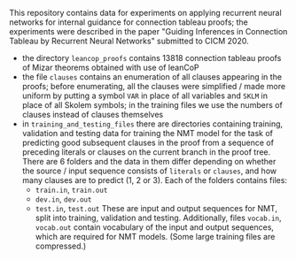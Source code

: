 This repository contains data for experiments on applying recurrent neural
networks for internal guidance for connection tableau proofs; the experiments
were described in the paper
"Guiding Inferences in Connection Tableau by Recurrent Neural Networks"
submitted to CICM 2020.

- the directory `leancop_proofs` contains 13818 connection tableau proofs of
  Mizar theorems obtained with use of leanCoP
- the file `clauses` contains an enumeration of all clauses appearing in the
  proofs; before enumerating, all the clauses were simplified / made more
  uniform by putting a symbol `VAR` in place of all variables and `SKLM` in
  place of all Skolem symbols; in the training files we use the numbers of
  clauses instead of clauses themselves
- in `training_and_testing_files` there are directories containing training,
  validation and testing data for training the NMT model for the task of
  predicting good subsequent clauses in the proof from a sequence of preceding
  literals or clauses on the current branch in the proof tree. There are 6
  folders and the data in them differ depending on whether the source / input
  sequence consists of `literals` or `clauses`, and how many clauses are to
  predict (1, 2 or 3). Each of the folders contains files:
  - `train.in`, `train.out`
  - `dev.in`, `dev.out`
  - `test.in`, `test.out`
  These are input and output sequences for NMT, split into training, validation
  and testing. Additionally, files `vocab.in`, `vocab.out` contain vocabulary
  of the input and output sequences, which are required for NMT models.
  (Some large training files are compressed.)

